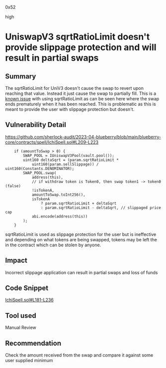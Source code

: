 0x52

high

# UniswapV3 sqrtRatioLimit doesn't provide slippage protection and will result in partial swaps

## Summary

The sqrtRatioLimit for UniV3 doesn't cause the swap to revert upon reaching that value. Instead it just cause the swap to partially fill. This is a [known issue](https://github.com/Uniswap/v3-core/blob/d8b1c635c275d2a9450bd6a78f3fa2484fef73eb/contracts/UniswapV3Pool.sol#L641) with using sqrtRatioLimit as can be seen here where the swap ends prematurely when it has been reached. This is problematic as this is meant to provide the user with slippage protection but doesn't.

## Vulnerability Detail

https://github.com/sherlock-audit/2023-04-blueberry/blob/main/blueberry-core/contracts/spell/IchiSpell.sol#L209-L223

        if (amountToSwap > 0) {
            SWAP_POOL = IUniswapV3Pool(vault.pool());
            uint160 deltaSqrt = (param.sqrtRatioLimit *
                uint160(param.sellSlippage)) / uint160(Constants.DENOMINATOR);
            SWAP_POOL.swap(
                address(this),
                // if withdraw token is Token0, then swap token1 -> token0 (false)
                !isTokenA,
                amountToSwap.toInt256(),
                isTokenA
                    ? param.sqrtRatioLimit + deltaSqrt
                    : param.sqrtRatioLimit - deltaSqrt, // slippaged price cap
                abi.encode(address(this))
            );
        }

sqrtRatioLimit is used as slippage protection for the user but is ineffective and depending on what tokens are being swapped, tokens may be left the in the contract which can be stolen by anyone.

## Impact

Incorrect slippage application can result in partial swaps and loss of funds

## Code Snippet

[IchiSpell.sol#L181-L236](https://github.com/sherlock-audit/2023-04-blueberry/blob/main/blueberry-core/contracts/spell/IchiSpell.sol#L181-L236)

## Tool used

Manual Review

## Recommendation

Check the amount received from the swap and compare it against some user supplied minimum